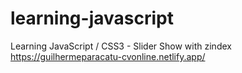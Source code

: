 # learning-javascript
 Learning JavaScript / CSS3 - Slider Show with zindex
 https://guilhermeparacatu-cvonline.netlify.app/
